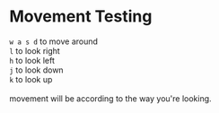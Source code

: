 # Movement Testing

`w a s d` to move around<br>
`l` to look right<br>
`h` to look left<br>
`j` to look down<br>
`k` to look up<br>
<br>
movement will be according to the way you're looking.
